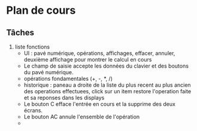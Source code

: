 # Plan de cours
  ## Tâches
  1. liste fonctions
     * UI : pavé numérique, opérations, affichages, effacer, annuler, deuxième affichage pour montrer le calcul en cours
     * Le champ de saisie accepte les données du clavier et des boutons du pavé numérique.
     * opérations fondamentales (+, -, *, /)
     * historique : paneau a droite de la liste du plus recent au plus ancien des operations effectuees, click sur un item restore l'operation faite et sa reponses dans les displays
     * Le bouton C efface l'entrée en cours et la supprime des deux écrans.
     * Le bouton AC annule l'ensemble de l'opération
     *